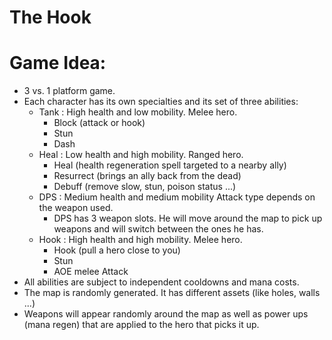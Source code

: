 # The Hook

# Game Idea:

- 3 vs. 1 platform game.
- Each character has its own specialties and its set of three abilities:
    - Tank : High health and low mobility. Melee hero.
        - Block (attack or hook)
        - Stun
        - Dash
    - Heal : Low health and high mobility. Ranged hero.
        - Heal (health regeneration spell targeted to a nearby ally)
        - Resurrect (brings an ally back from the dead)
        - Debuff (remove slow, stun, poison status ...)
    - DPS : Medium health and medium mobility Attack type depends on the weapon used.
        - DPS has 3 weapon slots. He will move around the map to pick up weapons and will switch between the ones he has.
    - Hook : High health and high mobility. Melee hero.
        - Hook (pull a hero close to you)
        - Stun
        - AOE melee Attack
- All abilities are subject to independent cooldowns and mana costs.
- The map is randomly generated. It has different assets (like holes, walls ...)
- Weapons will appear randomly around the map as well as power ups (mana regen) that are applied to the hero that picks it up.
